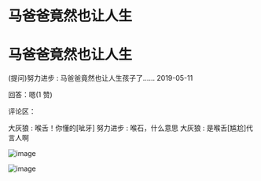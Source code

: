 # 马爸爸竟然也让人生

# 马爸爸竟然也让人生

(提问)努力进步 : 马爸爸竟然也让人生孩子了…… 2019-05-11

回答：嗯(1 赞)

评论区：

大灰狼 : 喉舌！你懂的[呲牙] 努力进步 : 喉石，什么意思 大灰狼 : 是喉舌[尴尬]代言人啊

![image](img/Image_165.png)

![image](img/Image_166.png)